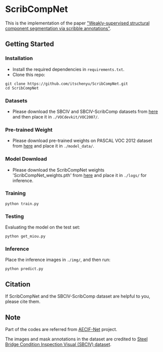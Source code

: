 # ScribCompNet
This is the implementation of the paper ["Weakly-supervised structural component segmentation via scribble annotations"](https://onlinelibrary.wiley.com/journal/14678667).

## Getting Started
### Installation
* Install the required dependencies in `requirements.txt`.
* Clone this repo:
~~~~
git clone https://github.com/itschenyu/ScribCompNet.git
cd ScribCompNet
~~~~
### Datasets
* Please download the SBCIV and SBCIV-ScribComp datasets from [here](https://drive.google.com/drive/folders/1Q-wIpMxgb4gtruM_xHXO54lnlRfd8014?usp=sharing) and then place it in `./VOCdevkit/VOC2007/`.

### Pre-trained Weight
* Please download pre-trained weights on PASCAL VOC 2012 dataset from [here](https://cmu.app.box.com/s/if90kw6r66q2y6c5xparflhnbwi6c2yi) and place it in `./model_data/`.

### Model  Download
* Please download the ScribCompNet weights 'ScribCompNet_weights.pth' from [here](https://drive.google.com/file/d/1Dm34y0QuUOduCwx49deBz-l1wdb6UiNg/view?usp=sharing) and place it in `./logs/` for inference.

### Training
~~~~
python train.py
~~~~

### Testing
Evaluating the model on the test set:
~~~~
python get_miou.py
~~~~

### Inference
Place the inference images in `./img/`, and then run:
~~~~
python predict.py
~~~~

## Citation
If ScribCompNet and the SBCIV-ScribComp dataset are helpful to you, please cite them.
## Note
Part of the codes are referred from <a href="https://github.com/itschenyu/AECIF-Net">AECIF-Net</a> project.

The images and mask annotations in the dataset are credited to [Steel Bridge Condition Inspection Visual (SBCIV) dataset](https://www.sciencedirect.com/science/article/abs/pii/S0926580524000281).
